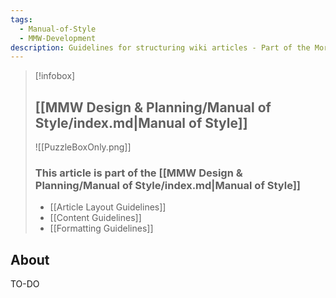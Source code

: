 ```yaml
---
tags:
  - Manual-of-Style
  - MMW-Development
description: Guidelines for structuring wiki articles - Part of the Morrowind Modding Wiki Manual of Style
---
```


> [!infobox]
> 
> ## [[MMW Design & Planning/Manual of Style/index.md|Manual of Style]]
> 
> ![[PuzzleBoxOnly.png]]
> 
> ### This article is part of the [[MMW Design & Planning/Manual of Style/index.md|Manual of Style]]
> 
> - [[Article Layout Guidelines]]
> - [[Content Guidelines]]
> - [[Formatting Guidelines]]

## About

TO-DO